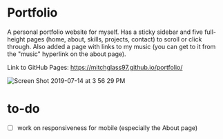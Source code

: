 # Portfolio

A personal portfolio website for myself. Has a sticky sidebar and five full-height pages (home, about, skills, projects, contact) to scroll or click through. Also added a page with links to my music (you can get to it from the "music" hyperlink on the about page).

Link to GitHub Pages: https://mitchglass97.github.io/portfolio/

![Screen Shot 2019-07-14 at 3 56 29 PM](https://user-images.githubusercontent.com/52224377/61189217-03a12e00-a650-11e9-9db3-cc8313258119.png)

# to-do
- [ ] work on responsiveness for mobile (especially the About page)


